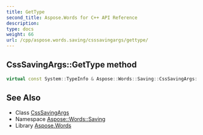 ```yaml
---
title: GetType
second_title: Aspose.Words for C++ API Reference
description: 
type: docs
weight: 66
url: /cpp/aspose.words.saving/csssavingargs/gettype/
---
```

## CssSavingArgs::GetType method




```cpp
virtual const System::TypeInfo & Aspose::Words::Saving::CssSavingArgs::GetType() const override
```

## See Also

* Class [CssSavingArgs](../)
* Namespace [Aspose::Words::Saving](../../)
* Library [Aspose.Words](../../../)
